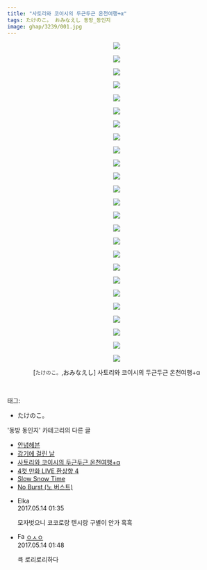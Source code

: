 ```yaml
---
title: "사토리와 코이시의 두근두근 온천여행+α"
tags: たけのこ。 おみなえし 동방_동인지
image: ghap/3239/001.jpg
---
```

<div class="article">
<p style="text-align: center; clear: none; float: none;"><img src="{{ site.nasurl }}/ghap/3239/001.jpg"/></p>
<p style="text-align: center; clear: none; float: none;"><img src="{{ site.nasurl }}/ghap/3239/002.jpg"/></p>
<p style="text-align: center; clear: none; float: none;"><img src="{{ site.nasurl }}/ghap/3239/003.jpg"/></p>
<p style="text-align: center; clear: none; float: none;"><img src="{{ site.nasurl }}/ghap/3239/004.jpg"/></p>
<p style="text-align: center; clear: none; float: none;"><img src="{{ site.nasurl }}/ghap/3239/005.jpg"/></p>
<p style="text-align: center; clear: none; float: none;"><img src="{{ site.nasurl }}/ghap/3239/006.jpg"/></p>
<p style="text-align: center; clear: none; float: none;"><img src="{{ site.nasurl }}/ghap/3239/007.jpg"/></p>
<p style="text-align: center; clear: none; float: none;"><img src="{{ site.nasurl }}/ghap/3239/008.jpg"/></p>
<p style="text-align: center; clear: none; float: none;"><img src="{{ site.nasurl }}/ghap/3239/009.jpg"/></p>
<p style="text-align: center; clear: none; float: none;"><img src="{{ site.nasurl }}/ghap/3239/010.jpg"/></p>
<p style="text-align: center; clear: none; float: none;"><img src="{{ site.nasurl }}/ghap/3239/011.jpg"/></p>
<p style="text-align: center; clear: none; float: none;"><img src="{{ site.nasurl }}/ghap/3239/012.jpg"/></p>
<p style="text-align: center; clear: none; float: none;"><img src="{{ site.nasurl }}/ghap/3239/013.jpg"/></p>
<p style="text-align: center; clear: none; float: none;"><img src="{{ site.nasurl }}/ghap/3239/014.jpg"/></p>
<p style="text-align: center; clear: none; float: none;"><img src="{{ site.nasurl }}/ghap/3239/015.jpg"/></p>
<p style="text-align: center; clear: none; float: none;"><img src="{{ site.nasurl }}/ghap/3239/016.jpg"/></p>
<p style="text-align: center; clear: none; float: none;"><img src="{{ site.nasurl }}/ghap/3239/017.jpg"/></p>
<p style="text-align: center; clear: none; float: none;"><img src="{{ site.nasurl }}/ghap/3239/018.jpg"/></p>
<p style="text-align: center; clear: none; float: none;"><img src="{{ site.nasurl }}/ghap/3239/019.jpg"/></p>
<p style="text-align: center; clear: none; float: none;"><img src="{{ site.nasurl }}/ghap/3239/020.jpg"/></p>
<p style="text-align: center; clear: none; float: none;"><img src="{{ site.nasurl }}/ghap/3239/021.jpg"/></p>
<p style="text-align: center; clear: none; float: none;"><img src="{{ site.nasurl }}/ghap/3239/022.jpg"/></p>
<p style="text-align: center; clear: none; float: none;"><img src="{{ site.nasurl }}/ghap/3239/023.jpg"/></p>
<p style="text-align: center; clear: none; float: none;"><img src="{{ site.nasurl }}/ghap/3239/024.jpg"/></p>
<p style="text-align: center; clear: none; float: none;"><img src="{{ site.nasurl }}/ghap/3239/025.jpg"/></p>
<p style="text-align: center; clear: none; float: none;">[<span style='color: rgb(51, 51, 51); font-family: "Helvetica Neue", arial, "Hiragino Kaku Gothic ProN", Meiryo, sans-serif; font-size: 12px; text-align: left;'>たけのこ。</span>,おみなえし] 사토리와 코이시의 두근두근 온천여행+α</p>
<p><br/></p>
</div><div class="tagTrail">
<p>태그: </p>
<ul>
<li>たけのこ。</li>
</ul>
</div><div class="another">
<p>'동방 동인지' 카테고리의 다른 글</p>
<ul>
<li><a href="/2017-05-15-ghap_3241">안녕헤븐</a></li>
<li><a href="/2017-05-15-ghap_3240">감기에 걸린 날</a></li>
<li><a href="/2017-05-13-ghap_3239">사토리와 코이시의 두근두근 온천여행+α</a></li>
<li><a href="/2017-05-13-ghap_3238">4컷 만화 LIVE 환상향 4</a></li>
<li><a href="/2017-05-13-ghap_3237">Slow Snow Time</a></li>
<li><a href="/2017-05-13-ghap_3236">No Burst (노 버스트)</a></li>
</ul>
</div><div class="cb_module cb_fluid">
<div class="cb_wrt cb_profile">
<div class="comment">
<ul>
<li class="cb_thumb_off" id="comment14988334">
<div class="cb_comment_area">
<div class="cb_info_area">
<div class="cb_section">
<span class="cb_nick_name">Elka</span>
</div>
<div class="cb_section">
<span class="cb_date">2017.05.14 01:35 </span>
</div>
</div>
<div class="cb_dsc_comment">
<p class="cb_dsc">
											모자벗으니 코코로랑 텐시랑 구별이 안가 흑흑
										</p>
</div>
</div></li>
<li class="cb_thumb_off" id="comment14988342">
<div class="cb_comment_area">
<div class="cb_info_area">
<div class="cb_section">
<span class="cb_nick_name"><img alt="Favicon of http://google.com" height="16" onerror="this.onerror=null;this.parentNode.removeChild(this)" src="http://google.com/favicon.ico" width="16"/> <a href="http://google.com" onclick="return openLinkInNewWindow(this)">ㅇㅅㅇ</a></span>
</div>
<div class="cb_section">
<span class="cb_date">2017.05.14 01:48 </span>
</div>
</div>
<div class="cb_dsc_comment">
<p class="cb_dsc">
											큭 로리로리하다
										</p>
</div>
</div></li>
</ul>
</div>
</div><!-- commentList close -->
</div>
